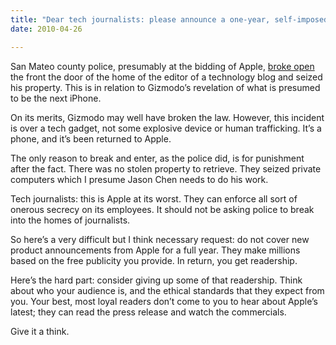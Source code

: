 ```yaml
---
title: "Dear tech journalists: please announce a one-year, self-imposed Apple embargo"
date: 2010-04-26

---
```


San Mateo county police, presumably at the bidding of Apple, [broke open](http://www.businessinsider.com/cops-bust-into-gizmodo-editors-home-and-seize-computers-documents-in-iphone-probe-2010-4) the front the door of the home of the editor of a technology blog and seized his property. This is in relation to Gizmodo’s revelation of what is presumed to be the next iPhone.

On its merits, Gizmodo may well have broken the law. However, this incident is over a tech gadget, not some explosive device or human trafficking. It’s a phone, and it’s been returned to Apple.

The only reason to break and enter, as the police did, is for punishment after the fact. There was no stolen property to retrieve. They seized private computers which I presume Jason Chen needs to do his work.

Tech journalists: this is Apple at its worst. They can enforce all sort of onerous secrecy on its employees. It should not be asking police to break into the homes of journalists.

So here’s a very difficult but I think necessary request: do not cover new product announcements from Apple for a full year. They make millions based on the free publicity you provide. In return, you get readership.

Here’s the hard part: consider giving up some of that readership. Think about who your audience is, and the ethical standards that they expect from you. Your best, most loyal readers don’t come to you to hear about Apple’s latest; they can read the press release and watch the commercials.

Give it a think.
